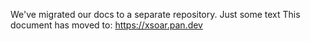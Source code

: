 We've migrated our docs to a separate repository. 
Just some text
This document has moved to: https://xsoar.pan.dev
